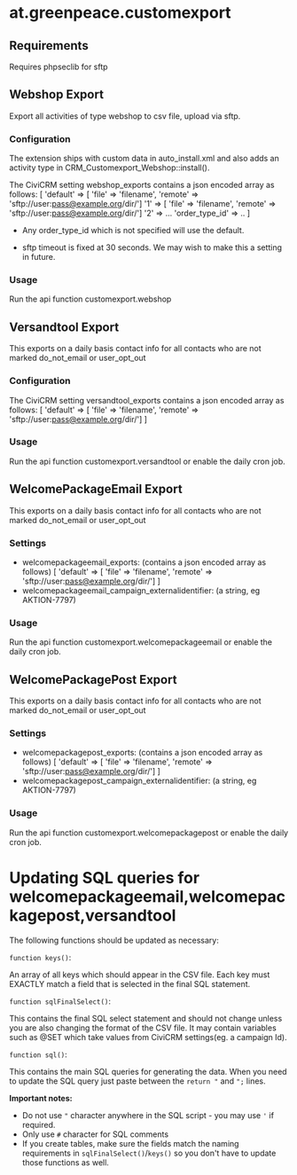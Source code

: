 # at.greenpeace.customexport

## Requirements
Requires phpseclib for sftp

## Webshop Export
Export all activities of type webshop to csv file, upload via sftp.

### Configuration
The extension ships with custom data in auto_install.xml and also adds an activity type in CRM_Customexport_Webshop::install().

The CiviCRM setting webshop_exports contains a json encoded array as follows:
[
'default' => [ 'file' => 'filename', 'remote' => 'sftp://user:pass@example.org/dir/']
'1' => [ 'file' => 'filename', 'remote' => 'sftp://user:pass@example.org/dir/']
'2' => ...
'order_type_id' => ..
]

* Any order_type_id which is not specified will use the default.

* sftp timeout is fixed at 30 seconds.  We may wish to make this a setting in future.

### Usage
Run the api function customexport.webshop

## Versandtool Export
This exports on a daily basis contact info for all contacts who are not marked do_not_email or user_opt_out

### Configuration
The CiviCRM setting versandtool_exports contains a json encoded array as follows:
[
'default' => [ 'file' => 'filename', 'remote' => 'sftp://user:pass@example.org/dir/']
]

### Usage
Run the api function customexport.versandtool or enable the daily cron job.

## WelcomePackageEmail Export
This exports on a daily basis contact info for all contacts who are not marked do_not_email or user_opt_out

### Settings
* welcomepackageemail_exports: (contains a json encoded array as follows)
[
'default' => [ 'file' => 'filename', 'remote' => 'sftp://user:pass@example.org/dir/']
]
* welcomepackageemail_campaign_externalidentifier: (a string, eg AKTION-7797)

### Usage
Run the api function customexport.welcomepackageemail or enable the daily cron job.

## WelcomePackagePost Export
This exports on a daily basis contact info for all contacts who are not marked do_not_email or user_opt_out

### Settings
* welcomepackagepost_exports: (contains a json encoded array as follows)
[
'default' => [ 'file' => 'filename', 'remote' => 'sftp://user:pass@example.org/dir/']
]
* welcomepackagepost_campaign_externalidentifier: (a string, eg AKTION-7797)

### Usage
Run the api function customexport.welcomepackagepost or enable the daily cron job.

# Updating SQL queries for welcomepackageemail,welcomepackagepost,versandtool
The following functions should be updated as necessary:

```function keys()```:

An array of all keys which should appear in the CSV file.  Each key must EXACTLY match a field that is selected in the final SQL statement.

```function sqlFinalSelect()```:

This contains the final SQL select statement and should not change unless you are also changing the format of the CSV file.
It may contain variables such as @SET which take values from CiviCRM settings(eg. a campaign Id).

```function sql()```:

This contains the main SQL queries for generating the data.  When you need to update the SQL query just paste between the ```return "``` and ```";``` lines.

**Important notes:**

* Do not use ```"``` character anywhere in the SQL script - you may use ```'``` if required.
* Only use ```#``` character for SQL comments
* If you create tables, make sure the fields match the naming requirements in ```sqlFinalSelect()```/```keys()``` so you don't have to update those functions as well.

